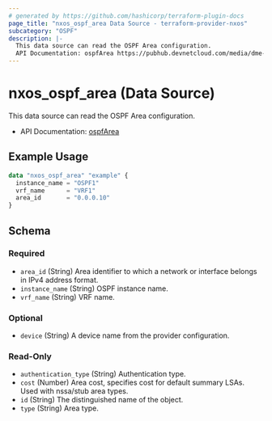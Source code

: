 ```yaml
---
# generated by https://github.com/hashicorp/terraform-plugin-docs
page_title: "nxos_ospf_area Data Source - terraform-provider-nxos"
subcategory: "OSPF"
description: |-
  This data source can read the OSPF Area configuration.
  API Documentation: ospfArea https://pubhub.devnetcloud.com/media/dme-docs-10-2-2/docs/Routing%20and%20Forwarding/ospf:Area/
---
```


# nxos_ospf_area (Data Source)

This data source can read the OSPF Area configuration.

- API Documentation: [ospfArea](https://pubhub.devnetcloud.com/media/dme-docs-10-2-2/docs/Routing%20and%20Forwarding/ospf:Area/)

## Example Usage

```terraform
data "nxos_ospf_area" "example" {
  instance_name = "OSPF1"
  vrf_name      = "VRF1"
  area_id       = "0.0.0.10"
}
```

<!-- schema generated by tfplugindocs -->
## Schema

### Required

- `area_id` (String) Area identifier to which a network or interface belongs in IPv4 address format.
- `instance_name` (String) OSPF instance name.
- `vrf_name` (String) VRF name.

### Optional

- `device` (String) A device name from the provider configuration.

### Read-Only

- `authentication_type` (String) Authentication type.
- `cost` (Number) Area cost, specifies cost for default summary LSAs. Used with nssa/stub area types.
- `id` (String) The distinguished name of the object.
- `type` (String) Area type.
